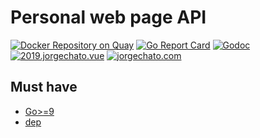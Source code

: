 # Personal web page API
[![Docker Repository on Quay](https://quay.io/repository/orggue/api.jorgechato/status "Docker Repository on Quay")](https://quay.io/repository/orggue/api.jorgechato)
[![Go Report Card](https://goreportcard.com/badge/github.com/jorgechato/2019.jorgechato.go)](https://goreportcard.com/report/github.com/jorgechato/2019.jorgechato.go)
[![Godoc](https://img.shields.io/badge/go-documentation-blue.svg)](https://godoc.org/github.com/jorgechato/2019.jorgechato.go)
[![2019.jorgechato.vue](https://img.shields.io/badge/vue-frontend-41B883.svg)](https://github.com/jorgechato/2019.jorgechato.vue)
[![jorgechato.com](https://img.shields.io/badge/web-jorgechato.com-orange.svg)](https://jorgechato.com)

## Must have

- [Go>=9](https://golang.org/)
- [dep](https://github.com/golang/dep)
